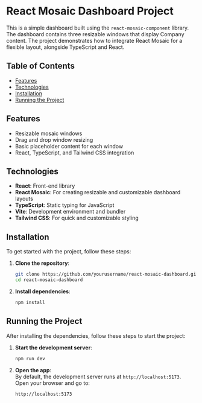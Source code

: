 # React Mosaic Dashboard Project

This is a simple dashboard built using the `react-mosaic-component` library. The dashboard contains three resizable windows that display Company content. The project demonstrates how to integrate React Mosaic for a flexible layout, alongside TypeScript and React.

## Table of Contents
- [Features](#features)
- [Technologies](#technologies)
- [Installation](#installation)
- [Running the Project](#running-the-project)

## Features
- Resizable mosaic windows
- Drag and drop window resizing
- Basic placeholder content for each window
- React, TypeScript, and Tailwind CSS integration

## Technologies
- **React**: Front-end library
- **React Mosaic**: For creating resizable and customizable dashboard layouts
- **TypeScript**: Static typing for JavaScript
- **Vite**: Development environment and bundler
- **Tailwind CSS**: For quick and customizable styling

## Installation

To get started with the project, follow these steps:

1. **Clone the repository**:
    ```bash
    git clone https://github.com/yourusername/react-mosaic-dashboard.git
    cd react-mosaic-dashboard
    ```

2. **Install dependencies**:
    ```bash
    npm install
    ```

## Running the Project

After installing the dependencies, follow these steps to start the project:

1. **Start the development server**:
    ```bash
    npm run dev
    ```

2. **Open the app**:  
   By default, the development server runs at `http://localhost:5173`.  
   Open your browser and go to:
    ```
    http://localhost:5173
    ```



